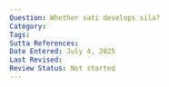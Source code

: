 ```yaml
---
Question: Whether sati develops sīla?
Category:
Tags:
Sutta References:
Date Entered: July 4, 2025
Last Revised:
Review Status: Not started
---
```

